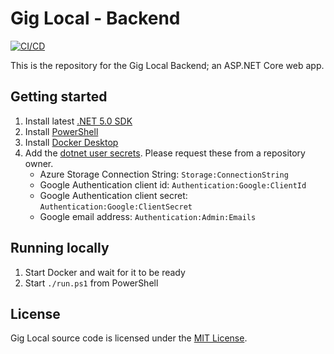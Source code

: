 # Gig Local - Backend

[![CI/CD](https://github.com/GigLocal/gig-local-backend/actions/workflows/cicd.yml/badge.svg)](https://github.com/GigLocal/gig-local-backend/actions/workflows/cicd.yml)

This is the repository for the Gig Local Backend; an ASP.NET Core web app.

## Getting started

1. Install latest [.NET 5.0 SDK](https://dotnet.microsoft.com/download/dotnet/5.0)
2. Install [PowerShell](https://docs.microsoft.com/en-us/powershell/scripting/install/installing-powershell?view=powershell-7.1)
2. Install [Docker Desktop](https://www.docker.com/products/docker-desktop)
3. Add the [dotnet user secrets](https://docs.microsoft.com/en-us/aspnet/core/security/app-secrets?view=aspnetcore-5.0&tabs=linux#set-a-secret). Please request these from a repository owner.
    - Azure Storage Connection String: `Storage:ConnectionString`
    - Google Authentication client id: `Authentication:Google:ClientId`
    - Google Authentication client secret: `Authentication:Google:ClientSecret`
    - Google email address: `Authentication:Admin:Emails`

## Running locally

1. Start Docker and wait for it to be ready
2. Start `./run.ps1` from PowerShell

## License

Gig Local source code is licensed under the [MIT License](LICENSE).
